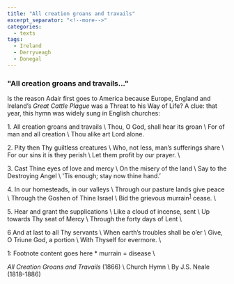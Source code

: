 ```yaml
---
title: "All creation groans and travails"
excerpt_separator: "<!--more-->"
categories:
  - texts
tags:
  - Ireland
  - Derryveagh
  - Donegal
---
```

### "All creation groans and travails..."

Is the reason Adair first goes to America because Europe, England and Ireland’s _Great Cattle Plague_ was a Threat to his Way of Life? A clue: that year, this hymn was widely sung in English churches:  
<!--more-->

1\. All creation groans and travails       \\
Thou, O God, shall hear its groan       \\
For of man and all creation       \\
Thou alike art Lord alone.  

2\. Pity then Thy guiltless creatures       \\
Who, not less, man’s sufferings share       \\
For our sins it is they perish       \\
Let them profit by our prayer.       \\

3\. Cast Thine eyes of love and mercy       \\
On the misery of the land       \\
Say to the Destroying Angel       \\
'Tis enough; stay now thine hand.’  

4\. In our homesteads, in our valleys       \\
Through our pasture lands give peace       \\
Through the Goshen of Thine Israel       \\
Bid the grievous murrain<sup>[1](#myfootnote1)</sup> cease.       \\

5\. Hear and grant the supplications       \\
Like a cloud of incense, sent       \\
Up towards Thy seat of Mercy       \\
Through the forty days of Lent       \\

6 And at last to all Thy servants       \\
When earth’s troubles shall be o’er       \\
Give, O Triune God, a portion       \\
With Thyself for evermore.       \\

<a name="myfootnote1">1</a>: Footnote content goes here \* murrain = disease       \\

_All Creation Groans and Travails_ (1866)       \\
Church Hymn       \\
By J.S. Neale (1818-1886)
